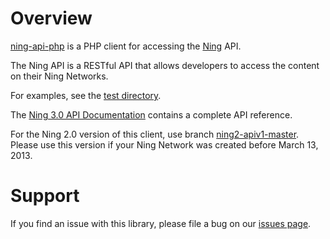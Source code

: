 Overview
========

[ning-api-php][1] is a PHP client for accessing the [Ning][2] API.

The Ning API is a RESTful API that allows developers to access the content on
their Ning Networks.

For examples, see the [test directory][6].

The [Ning 3.0 API Documentation][3] contains a complete API reference.

For the Ning 2.0 version of this client, use branch [ning2-apiv1-master][4].
Please use this version if your Ning Network was created before March
13, 2013.


Support
=======

If you find an issue with this library, please file a bug on our
[issues page][5].

[1]: https://github.com/ning/ning-api-php
[2]: http://www.ning.com/
[3]: http://www.ning.com/ning3help/ning-v2-api-documentation/
[4]: https://github.com/ning/ning-api-php/tree/ning2-apiv1-master
[5]: https://github.com/ning/ning-api-php/issues
[6]: https://github.com/ning/ning-api-php/tree/master/test